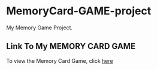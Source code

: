 # MemoryCard-GAME-project
My Memory Game Project.

## Link To My MEMORY CARD GAME

To view the Memory Card Game, click [here]( https://keeth233.github.io/Memory-GAME-project/)
